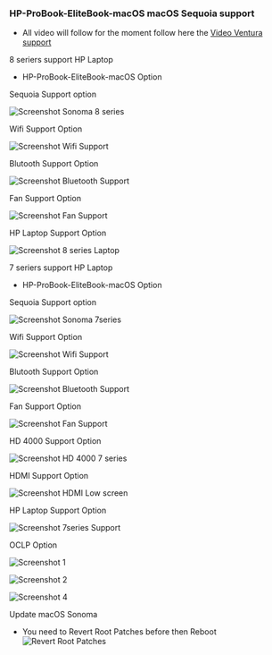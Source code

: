 ### HP-ProBook-EliteBook-macOS macOS Sequoia support 
- All video will follow for the moment follow here the [Video Ventura support](https://github.com/chris1111/HP-Probook-EliteBook-Package-Creator-OC/blob/master/macOS%20Ventura%20Support.md)

8 seriers support HP Laptop
- HP-ProBook-EliteBook-macOS Option
  
Sequoia Support option

![Screenshot Sonoma 8 series](https://github.com/chris1111/HP-Probook-EliteBook-Package-Creator-OC/assets/6248794/28af1a71-6149-4f7d-b877-21ea600402b9)

Wifi Support Option

![Screenshot Wifi Support](https://github.com/chris1111/HP-Probook-EliteBook-Package-Creator-OC/assets/6248794/e0e1cf8a-4783-4b87-ae64-b72add877877)

Blutooth Support Option

![Screenshot Bluetooth Support](https://github.com/chris1111/HP-Probook-EliteBook-Package-Creator-OC/assets/6248794/014f880d-a170-44c1-8d0f-d857e067e7d2)

Fan Support Option

![Screenshot Fan Support](https://github.com/chris1111/HP-Probook-EliteBook-Package-Creator-OC/assets/6248794/f89a82df-dddc-40f0-a9fe-f56e6e8df395)

HP Laptop Support Option

![Screenshot 8 series Laptop](https://github.com/chris1111/HP-Probook-EliteBook-Package-Creator-OC/assets/6248794/0d6583de-107f-474e-a8bf-8db170e6d2ba)




7 seriers support HP Laptop
- HP-ProBook-EliteBook-macOS Option

Sequoia Support option

![Screenshot Sonoma 7series](https://github.com/chris1111/HP-Probook-EliteBook-Package-Creator-OC/assets/6248794/8e960c7a-e835-4cb8-afac-36ad9f1a387e)


Wifi Support Option

![Screenshot Wifi Support](https://github.com/chris1111/HP-Probook-EliteBook-Package-Creator-OC/assets/6248794/e0e1cf8a-4783-4b87-ae64-b72add877877)

Blutooth Support Option

![Screenshot Bluetooth Support](https://github.com/chris1111/HP-Probook-EliteBook-Package-Creator-OC/assets/6248794/014f880d-a170-44c1-8d0f-d857e067e7d2)

Fan Support Option

![Screenshot Fan Support](https://github.com/chris1111/HP-Probook-EliteBook-Package-Creator-OC/assets/6248794/f89a82df-dddc-40f0-a9fe-f56e6e8df395)

HD 4000 Support Option

![Screenshot HD 4000 7 series](https://github.com/chris1111/HP-Probook-EliteBook-Package-Creator-OC/assets/6248794/857a69bb-f91a-4f26-bd18-2140ed4a31e0)


HDMI Support Option

![Screenshot HDMI Low screen](https://github.com/chris1111/HP-Probook-EliteBook-Package-Creator-OC/assets/6248794/14b920d3-960b-48a0-8c7c-a6307d68cbaa)


HP Laptop Support Option

![Screenshot 7series Support](https://github.com/chris1111/HP-Probook-EliteBook-Package-Creator-OC/assets/6248794/a19ca9b5-33e7-4e7f-96af-7da5a2f1f37b)

OCLP Option

![Screenshot 1](https://github.com/chris1111/HP-Probook-EliteBook-Package-Creator-OC/assets/6248794/3f8baeff-4c35-40d9-8065-97cf2f3b5fdc)

![Screenshot 2](https://github.com/chris1111/HP-Probook-EliteBook-Package-Creator-OC/assets/6248794/8c615d62-f257-4402-9ac9-397670696ce9)

![Screenshot 4](https://github.com/chris1111/HP-Probook-EliteBook-Package-Creator-OC/assets/6248794/9a227750-46c9-4cc0-a21e-47f793161421)

Update macOS Sonoma
- You need to Revert Root Patches before then Reboot
![Revert Root Patches](https://github.com/chris1111/HP-Probook-EliteBook-Package-Creator-OC/assets/6248794/fb995233-c6f9-4840-b038-6a945e7b4b2a)




  



